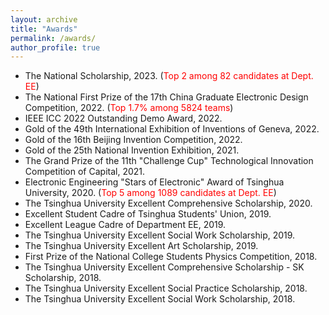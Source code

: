 ```yaml
---
layout: archive
title: "Awards"
permalink: /awards/
author_profile: true
---
```


* The National Scholarship, 2023. (<font color=red>Top 2 among 82 candidates at Dept. EE</font>)
* The National First Prize of the 17th China Graduate Electronic Design Competition, 2022. (<font color=red>Top 1.7% among 5824 teams</font>)
* IEEE ICC 2022 Outstanding Demo Award, 2022.
* Gold of the 49th International Exhibition of Inventions of Geneva, 2022.
* Gold of the 16th Beijing Invention Competition, 2022.
* Gold of the 25th National Invention Exhibition, 2021.
* The Grand Prize of the 11th "Challenge Cup" Technological Innovation Competition of Capital, 2021.
* Electronic Engineering "Stars of Electronic" Award of Tsinghua University, 2020. (<font color=red>Top 5 among 1089 candidates at Dept. EE</font>)
* The Tsinghua University Excellent Comprehensive Scholarship, 2020.
* Excellent Student Cadre of Tsinghua Students' Union, 2019.
* Excellent League Cadre of Department EE, 2019.
* The Tsinghua University Excellent Social Work Scholarship, 2019.
* The Tsinghua University Excellent Art Scholarship, 2019.
* First Prize of the National College Students Physics Competition, 2018.
* The Tsinghua University Excellent Comprehensive Scholarship - SK Scholarship, 2018.
* The Tsinghua University Excellent Social Practice Scholarship, 2018.
* The Tsinghua University Excellent Social Work Scholarship, 2018.